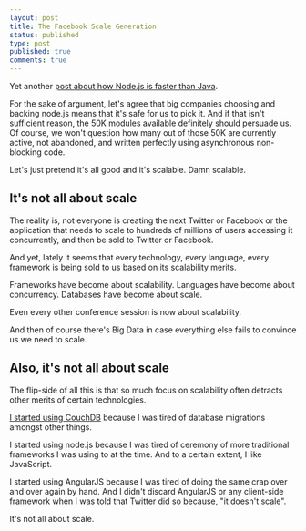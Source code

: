 ```yaml
---
layout: post
title: The Facebook Scale Generation
status: published
type: post
published: true
comments: true
---
```


Yet another [post about how Node.js is faster than Java](http://strongloop.com/strongblog/node-js-is-faster-than-java/).

For the sake of argument, let's agree that big companies choosing and backing node.js means that it's safe for us to pick it. And if that isn't sufficient reason, the 50K modules available definitely should persuade us.
Of course, we won't question how many out of those 50K are currently active, not abandoned, and written perfectly using asynchronous non-blocking code.

Let's just pretend it's all good and it's scalable. Damn scalable.

## It's not all about scale

The reality is, not everyone is creating the next Twitter or Facebook or the application that needs to scale to hundreds of millions of users accessing it concurrently, and then
be sold to Twitter or Facebook.

And yet, lately it seems that every technology, every language, every framework is being sold to us based on its scalability merits.

Frameworks have become about scalability. Languages have become about concurrency. Databases have become about scale.

Even every other conference session is now about scalability.

And then of course there's Big Data in case everything else fails to convince us we need to scale.

## Also, it's not all about scale

The flip-side of all this is that so much focus on scalability often detracts other merits of certain technologies.

[I started using CouchDB](http://hadihariri.com/2010/11/24/nosql-couchdb/) because I was tired of database migrations amongst other things.

I started using node.js because I was tired of ceremony of more traditional frameworks I was using to at the time. And to a certain extent, I like JavaScript.

I started using AngularJS because I was tired of doing the same crap over and over again by hand. And I didn't discard AngularJS or any client-side framework when I was told that Twitter did so because, "it doesn't scale".

It's not all about scale.




